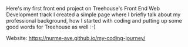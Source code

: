 Here's my first front end project on Treehouse's Front End Web Development track
I created a simple page where I briefly talk about my professional background, how I started with coding and putting up some good words for Treehouse as well :-)

Website: https://nurme-ave.github.io/my-coding-journey/
